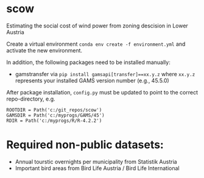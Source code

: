 # scow
Estimating the social cost of wind power from zoning descision in Lower Austria

Create a virtual environment ``conda env create -f environment.yml`` and activate the new environment.

In addition, the following packages need to be installed manually:
* gamstransfer via ``pip install gamsapi[transfer]==xx.y.z`` where ``xx.y.z`` represents your installed GAMS version 
  number (e.g., 45.5.0)

After package installation, ``config.py`` must be updated to point to the correct repo-directory, e.g.
```
ROOTDIR = Path('c:/git_repos/scow')
GAMSDIR = Path('c:/myprogs/GAMS/45')
RDIR = Path('c:/myprogs/R/R-4.2.2')
```

# Required non-public datasets:
* Annual tourstic overnights per municipality from Statistik Austria
* Important bird areas from Bird Life Austria / Bird Life International
